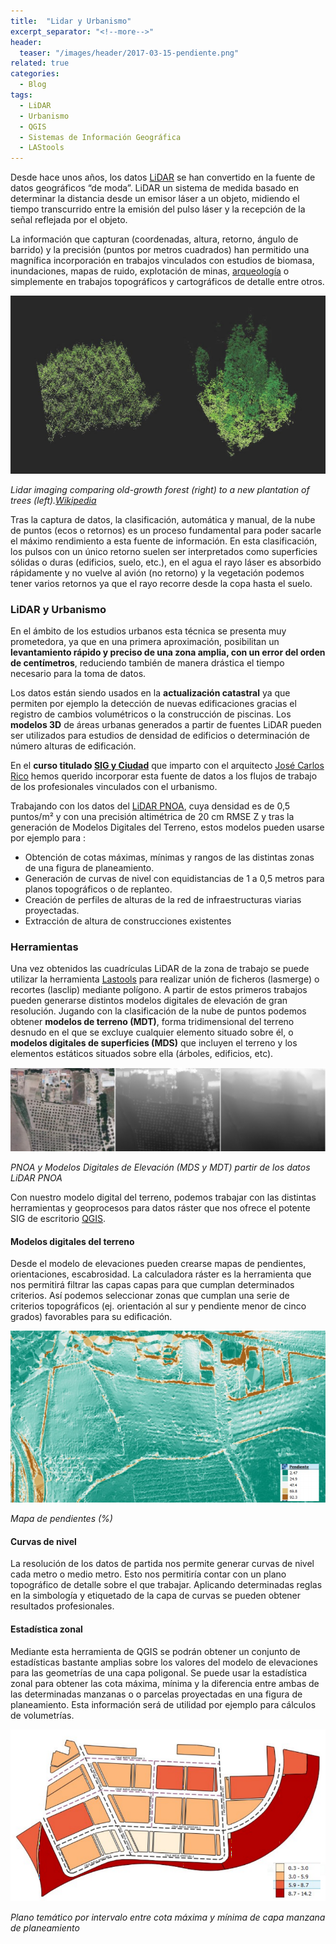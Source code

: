 ```yaml
---
title:  "Lidar y Urbanismo"
excerpt_separator: "<!--more-->"
header:
  teaser: "/images/header/2017-03-15-pendiente.png"
related: true
categories: 
  - Blog
tags:
  - LiDAR
  - Urbanismo
  - QGIS
  - Sistemas de Información Geográfica
  - LAStools
---
```


Desde hace unos años, los datos [LiDAR](https://wikipedia.org/wiki/LIDAR "Lidar Wikipedia") se han convertido en la fuente de datos geográficos “de moda”. LiDAR un sistema de medida basado en determinar la distancia desde un emisor láser a un objeto, midiendo el tiempo transcurrido entre la emisión del pulso láser y la recepción de la señal reflejada por el objeto.

<!--more-->

La información que capturan (coordenadas, altura, retorno, ángulo de barrido) y la precisión (puntos por metros cuadrados) han permitido una magnífica incorporación en trabajos vinculados con estudios de biomasa, inundaciones, mapas de ruido, explotación de minas, [arqueología](2016/trabajando-con-datos-lidar-algunos-ejemplos-del-conjunto-arqueologico-de-madinat-al-zahra "Lidar y Arqueología en SIGdeletras") o simplemente en trabajos topográficos y cartográficos de detalle entre otros.

![Lidar imaging comparing old-growth forest (right) to a new plantation of trees (left).](/images/blog/201703_lidar_urbanismo/Forest_LIDAR.jpg "Lidar e Ingeniería Forestal (Wikipedia https://en.wikipedia.org/wiki/Lidar)")

_Lidar imaging comparing old-growth forest (right) to a new plantation of trees (left).[Wikipedia](https://en.wikipedia.org/wiki/Lidar)_

Tras la captura de datos, la clasificación, automática y manual, de la nube de puntos (ecos o retornos) es un proceso fundamental para poder sacarle el máximo rendimiento a esta fuente de información. En esta clasificación, los pulsos con un único retorno suelen ser interpretados como superficies sólidas o duras (edificios, suelo, etc.), en el agua el rayo láser es absorbido rápidamente y no vuelve al avión (no retorno) y la vegetación podemos tener varios retornos ya que el rayo recorre desde la copa hasta el suelo.

### LiDAR y Urbanismo

En el ámbito de los estudios urbanos esta técnica se presenta muy prometedora, ya que en una primera aproximación, posibilitan un **levantamiento rápido y preciso de una zona amplia, con un error del orden de centímetros**, reduciendo también de manera drástica el tiempo necesario para la toma de datos.

Los datos están siendo usados en la **actualización catastral** ya que permiten por ejemplo la detección de nuevas edificaciones gracias el registro de cambios volumétricos o la construcción de piscinas. Los **modelos 3D** de áreas urbanas generados a partir de fuentes LiDAR pueden ser utilizados para estudios de densidad de edificios o determinación de número alturas de edificación.

En el **curso titulado [SIG y Ciudad](2017/curso-semi-presencial-sistemas-de-informacion-geografica-aplicados-al-analisis-urbano-y-del-territorio "Curso SIG y Ciudad")** que imparto con el arquitecto [José Carlos Rico](https://twitter.com/jcricocordoba?lang=es "Twitter José Carlos Rico") hemos querido incorporar esta fuente de datos a los flujos de trabajo de los profesionales vinculados con el urbanismo.

Trabajando con los datos del [LiDAR PNOA](http://pnoa.ign.es/presentacion "Lidar PNOA"), cuya densidad es de 0,5 puntos/m² y con una precisión altimétrica de 20 cm RMSE Z y tras la generación de Modelos Digitales del Terreno, estos modelos pueden usarse por ejemplo para :

*   Obtención de cotas máximas, mínimas y rangos de las distintas zonas de una figura de planeamiento.
*   Generación de curvas de nivel con equidistancias de 1 a 0,5 metros para planos topográficos o de replanteo.
*   Creación de perfiles de alturas de la red de infraestructuras viarias proyectadas.
*   Extracción de altura de construcciones existentes

### Herramientas

Una vez obtenidos las cuadrículas LiDAR de la zona de trabajo se puede utilizar la herramienta [Lastools](https://rapidlasso.com/lastools/ "Lastools") para realizar unión de ficheros (lasmerge) o recortes (lasclip) mediante polígono. A partir de estos primeros trabajos pueden generarse distintos modelos digitales de elevación de gran resolución. Jugando con la clasificación de la nube de puntos podemos obtener **modelos de terreno (MDT)**, forma tridimensional del terreno desnudo en el que se excluye cualquier elemento situado sobre él, o **modelos digitales de superficies (MDS)** que incluyen el terreno y los elementos estáticos situados sobre ella (árboles, edificios, etc).

![Modelos Digitales de Elevación a partir de los datos LiDAR PNOA](/images/blog/201703_lidar_urbanismo/pnoa_mds_mdt.png "Modelos Digitales de Elevación a partir de los datos LiDAR PNOA")

_PNOA y Modelos Digitales de Elevación (MDS y MDT) partir de los datos LiDAR PNOA_

Con nuestro modelo digital del terreno, podemos trabajar con las distintas herramientas y geoprocesos para datos ráster que nos ofrece el potente SIG de escritorio [QGIS](http://www.qgis.org/es/site/%20 "QGIS").

#### **Modelos digitales del terreno**

Desde el modelo de elevaciones pueden crearse mapas de pendientes, orientaciones, escabrosidad. La calculadora ráster es la herramienta que nos permitirá filtrar las capas capas para que cumplan determinados criterios. Así podemos seleccionar zonas que cumplan una serie de criterios topográficos (ej. orientación al sur y pendiente menor de cinco grados) favorables para su edificación.

![Mapa de pendientes (%)](/images/blog/201703_lidar_urbanismo/pendiente.png "Mapa de pendientes (%)")

_Mapa de pendientes (%)_

#### **Curvas de nivel**

La resolución de los datos de partida nos permite generar curvas de nivel cada metro o medio metro. Esto nos permitiría contar con un plano topográfico de detalle sobre el que trabajar. Aplicando determinadas reglas en la simbología y etiquetado de la capa de curvas se pueden obtener resultados profesionales.

#### **Estadística zonal**

Mediante esta herramienta de QGIS se podrán obtener un conjunto de estadísticas bastante amplias sobre los valores del modelo de elevaciones para las geometrías de una capa poligonal. Se puede usar la estadística zonal para obtener las cota máxima, mínima y la diferencia entre ambas de las determinadas manzanas o o parcelas proyectadas en una figura de planeamiento. Esta información será de utilidad por ejemplo para cálculos de volumetrías.

![Plano temático por intervalo entre cota máxima y mínima de capa manzana de planeamiento](/images/blog/201703_lidar_urbanismo/tematico_intervalos_cotas.png)

_Plano temático por intervalo entre cota máxima y mínima de capa manzana de planeamiento_
